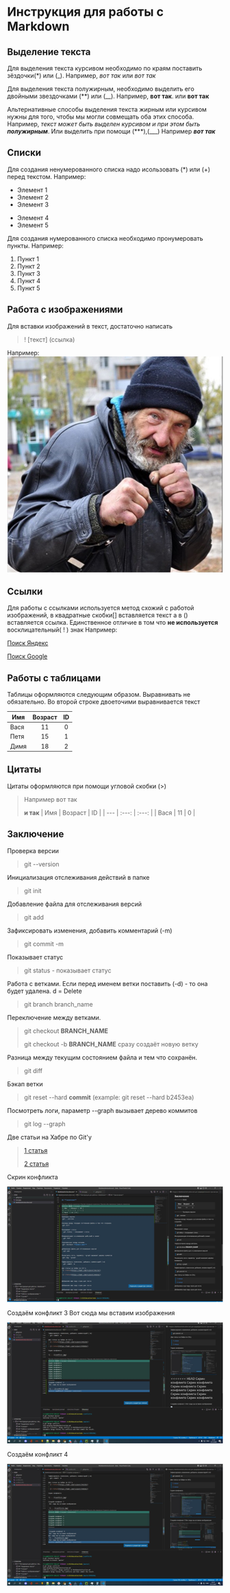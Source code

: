 # **Инструкция для работы с Markdown**

## **Выделение текста**

Для выделения текста курсивом необходимо по краям поставить зёздочки(*) или (_). Например, *вот так* или _вот так_

Для выделения текста полужирным, необходимо выделить его двойными звездочками (**) или (__).
Например, **вот так**. или __вот так__

Альтернативные способы выделения текста жирным или курсивом нужны для того, чтобы мы могли совмещать оба этих способа. Например, _текст может быть выделен курсивом и при этом быть **полужирным**_.
Или выделить при помощи (***),(___)
Например ***вот так***

## **Списки**
Для создания ненумерованного списка надо исользовать (*) или (+) перед текстом.
Например:

* Элемент 1
* Элемент 2
* Элемент 3
+ Элемент 4
+ Элемент 5

Для создания нумерованного списка необходимо пронумеровать пункты. 
Например:

1. Пункт 1
2. Пункт 2
3. Пункт 3
4. Пункт 4
5. Пункт 5

## **Работа с изображениями**

Для вставки изображений в текст, достаточно написать 

>! [текст] (ссылка)

Например: 
![Текст который будет если изображение не загрузится](baza.jpg)


## **Ссылки**
Для работы с ссылками используется метод схожий с работой изображений, 
в квадратные скобки[] вставляется текст а в () вставляется ссылка.
Единственное отличие в том что **не используется** восклицательный( ! ) знак
Например:

[Поиск Яндекс](yandex.ru)

[Поиск Google](google.com)

## **Работы с таблицами**
Таблицы оформляются следующим образом.
Выравнивать не обязательно.
Во второй строке двоеточими выравнивается текст

| Имя   | Возраст | ID |
| --- | :---: |  :---: |
| Вася  | 11 | 0 |
| Петя  | 15 | 1 |
| Димя  | 18  | 2 |

## **Цитаты**
Цитаты оформляются при помощи угловой скобки (>)
> Например вот так
>
> **и так**
>| Имя   | Возраст | ID |
>| --- | :---: |  :---: |
>| Вася  | 11 | 0 |

## **Заключение**

Проверка версии
> git --version  

Инициализация отслеживания действий в папке 
> git init


Добавление файла для отслеживания версий 
> git add 
  
Зафиксировать изменения, добавить комментарий (-m) 
> git commit -m  

Показывает статус
> git status - показывает статус

Работа с ветками. Если перед именем ветки поставить (-d) - то она будет удалена. d = Delete
> git branch branch_name
 
Переключение между ветками.
> git checkout **BRANCH_NAME**
> 
> git checkout -b **BRANCH_NAME** сразу создаёт новую ветку

Разница между текущим состоянием файла и тем что сохранён. 
> git diff  
 
Бэкап ветки
>git reset --hard **commit** (example: git reset --hard b2453ea)

Посмотреть логи, параметр --graph вызывает дерево коммитов
> git log --graph 

Две статьи на Хабре по Git'у
> [1 статья](https://habr.com/ru/post/541258/)
>
> [2 статья](https://habr.com/ru/post/542616/)

Скрин конфликта

![....](conflict.jpg)

Создаём конфликт 3
 Вот сюда мы вставим изображения

 ![....](conflict2.jpg)
 
 Создаём конфликт 4

 ![....](conflict3.jpg)

